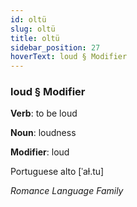 ```yaml
---
id: oltü
slug: oltü
title: oltü
sidebar_position: 27
hoverText: loud § Modifier
---
```


### loud § Modifier

**Verb**: to be loud

**Noun**: loudness

**Modifier**: loud

Portuguese alto [ˈaɫ.tu]

*Romance Language Family*
